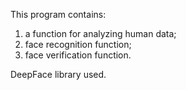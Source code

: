 This program contains: 
1. a function for analyzing human data; 
2. face recognition function; 
3. face verification function.

DeepFace library used.
